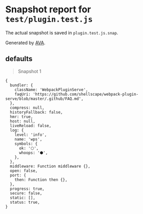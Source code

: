 # Snapshot report for `test/plugin.test.js`

The actual snapshot is saved in `plugin.test.js.snap`.

Generated by [AVA](https://ava.li).

## defaults

> Snapshot 1

    {
      bundler: {
        className: 'WebpackPluginServe',
        faqUri: 'https://github.com/shellscape/webpack-plugin-serve/blob/master/.github/FAQ.md',
      },
      compress: null,
      historyFallback: false,
      hmr: true,
      host: null,
      liveReload: false,
      log: {
        level: 'info',
        name: 'wps',
        symbols: {
          ok: '⬡',
          whoops: '⬢',
        },
      },
      middleware: Function middleware {},
      open: false,
      port: {
        then: Function then {},
      },
      progress: true,
      secure: false,
      static: [],
      status: true,
    }
